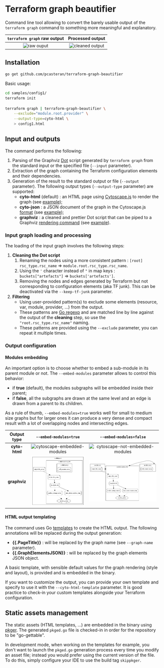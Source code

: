 # Terraform graph beautifier

Command line tool allowing to convert the barely usable output of the `terraform graph` command to something more meaningful and explanatory.

| `terraform graph` raw output | Processed output |
| :-: | :-: |
| ![raw ouput](doc/config1_raw.png) | ![cleaned output](doc/config1_cyto_embedded.png) |


## Installation
```bash
go get github.com/pcasteran/terraform-graph-beautifier
```

Basic usage:
```bash
cd samples/config1/
terraform init

terraform graph | terraform-graph-beautifier \
    --exclude="module.root.provider" \
    --output-type=cyto-html \
    > config1.html
```

## Input and outputs
The command performs the following:
1. Parsing of the Graphviz [Dot](https://www.graphviz.org/doc/info/lang.html) script generated by `terraform graph` from the standard input or the specified file (`--input` parameter).
1. Extraction of the graph containing the Terraform configuration elements and their dependencies.
1. Generation of the result to the standard output or file (`--output` parameter). The following output types (`--output-type` parameter) are supported:
    - **cyto-html** (default) : an HTML page using [Cytoscape.js](https://js.cytoscape.org/) to render the graph (see [example](doc/config1.html));
    - **cyto-json** : a JSON document of the graph in the Cytoscape.js [format](https://js.cytoscape.org/#notation/elements-json) (see [example](doc/config1.json));
    - **graphviz** : a cleaned and prettier Dot script that can be piped to a Graphviz [rendering command](https://linux.die.net/man/1/dot) (see [example](doc/config1.gv)).

### Input graph loading and processing
The loading of the input graph involves the following steps:
1. **Cleaning the Dot script**
   1. Renaming the nodes using a more consistent pattern : `[root] rsc_type.rsc_name` => `module.root.rsc_type.rsc_name`.
   1. Using the `'` character instead of `"` in map keys : `buckets["artefacts"]` => `buckets['artefacts']`.
   1. Removing the nodes and edges generated by Terraform but not corresponding to configuration elements (aka TF junk). This can be deactivated via the `--keep-tf-junk` parameter.
1. **Filtering**
   - Using user-provided pattern(s) to exclude some elements (resource, var, module, provider, ...) from the output.
   - These patterns are [Go regexp](https://golang.org/pkg/regexp/) and are matched line by line against the output of the **cleaning** step, so use the `"root.rsc_type.rsc_name"` naming.
   - These patterns are provided using the `--exclude` parameter, you can repeat it multiple times.

### Output configuration

#### Modules embedding

An important option is to choose whether to embed a sub-module in its parent module or not. The `--embed-modules` parameter allows to control this behavior:
- if **true** (default), the modules subgraphs will be embedded inside their parent;
- if **false**, all the subgraphs are drawn at the same level and an edge is drawn from a parent to its children.

As a rule of thumb, `--embed-modules=true` works well for small to medium size graphs but for larger ones it can produce a very dense and compact result with a lot of overlapping nodes and intersecting edges.

| Output type | `--embed-modules=true` | `--embed-modules=false` |
| :-: | :-: | :-: |
| **cyto-html** | ![cytoscape-embedded-modules](doc/config1_cyto_embedded.png) | ![cytoscape-not-embedded-modules](doc/config1_cyto_no-embedded.png) |
| **graphviz** | ![graphviz-embedded-modules](doc/config1_graphviz_embedded.png) | ![graphviz-not-embedded-modules](doc/config1_graphviz_no-embedded.png) |

#### HTML output templating
The command uses Go [templates](https://golang.org/pkg/text/template/) to create the HTML output.
The following annotations will be replaced during the output generation:
- **{{.PageTitle}}** : will be replaced by the graph name (see `--graph-name` parameter).
- **{{.GraphElementsJSON}}** : will be replaced by the graph elements JSON object.

A basic template, with sensible default values for the graph rendering (style and layout), is provided and is embedded in the binary.

If you want to customize the output, you can provide your own template and specify to use it with the `--cyto-html-template` parameter.
It is good practice to check-in your custom templates alongside your Terraform configuration.

## Static assets management
The static assets (HTML templates, ...) are embedded in the binary using [pkger](https://github.com/markbates/pkger).
The generated `pkged.go` file is checked-in in order for the repository to be "go-gettable".

In development mode, when working on the templates for example, you don't want to launch the `pkged.go` generation process every time you modify an asset file; instead you would prefer using the current version of the file.
To do this, simply configure your IDE to use the build tag `skippkger`.
